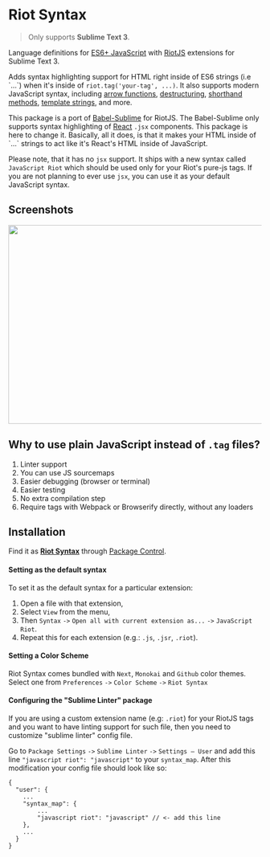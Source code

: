 # Riot Syntax

> Only supports **Sublime Text 3**.

Language definitions for [ES6+ JavaScript](http://kangax.github.io/compat-table/es6/) with [RiotJS](http://riotjs.com) extensions for Sublime Text 3.

Adds syntax highlighting support for HTML right inside of ES6 strings (i.e \`...\`) when it's inside of `riot.tag('your-tag', ...)`. It also supports modern JavaScript syntax, including [arrow functions](https://developer.mozilla.org/en-US/docs/Web/JavaScript/Reference/Functions/Arrow_functions), [destructuring](https://developer.mozilla.org/en-US/docs/Web/JavaScript/Reference/Operators/Destructuring_assignment), [shorthand methods](https://developer.mozilla.org/en-US/docs/Web/JavaScript/Reference/Functions/Method_definitions), [template strings](https://developer.mozilla.org/en-US/docs/Web/JavaScript/Reference/template_strings), and more.

This package is a port of [Babel-Sublime](https://github.com/babel/babel-sublime) for RiotJS. The Babel-Sublime only supports syntax highlighting of [React](https://github.com/facebook/react) `.jsx` components. This package is here to change it. Basically, all it does, is that it makes your HTML inside of \`...\` strings to act like it's React's HTML inside of JavaScript.

Please note, that it has no `jsx` support. It ships with a new syntax called `JavaScript Riot` which should be used only for your Riot's pure-js tags. If you are not planning to ever use `jsx`, you can use it as your default JavaScript syntax.

## Screenshots

<img src="https://raw.githubusercontent.com/ilearnio/sublime-riot-syntax/master/screenshots/before-after.png" width="587" height="396">

## Why to use plain JavaScript instead of `.tag` files?
  1. Linter support
  2. You can use JS sourcemaps
  3. Easier debugging (browser or terminal)
  4. Easier testing
  5. No extra compilation step
  6. Require tags with Webpack or Browserify directly, without any loaders

## Installation

Find it as [**Riot Syntax**](https://packagecontrol.io/packages/riot-syntax) through [Package Control](https://packagecontrol.io/).

#### Setting as the default syntax

To set it as the default syntax for a particular extension:
  1. Open a file with that extension,
  2. Select `View` from the menu,
  3. Then `Syntax` `->` `Open all with current extension as...` `->` `JavaScript Riot`.
  4. Repeat this for each extension (e.g.: `.js`, `.jsr`, `.riot`).

#### Setting a Color Scheme

Riot Syntax comes bundled with `Next`, `Monokai` and `Github` color themes. Select one from `Preferences` `->` `Color Scheme` `->` `Riot Syntax`

#### Configuring the "Sublime Linter" package

If you are using a custom extension name (e.g: `.riot`) for your RiotJS tags and you want to have linting support for such file, then you need to customize "sublime linter" config file.

Go to `Package Settings` `->` `Sublime Linter` `->` `Settings – User` and add this line `"javascript riot": "javascript"` to your `syntax_map`. After this modification your config file should look like so:

```
{
  "user": {
    ...
    "syntax_map": {
        ...
        "javascript riot": "javascript" // <- add this line
    },
    ...
  }
}
```
